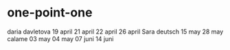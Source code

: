 # one-point-one

daria davletova
19 april
21 april
22 april
26 april
Sara deutsch
15 may
28 may
calame
03 may
04 may
07 juni
14 juni

